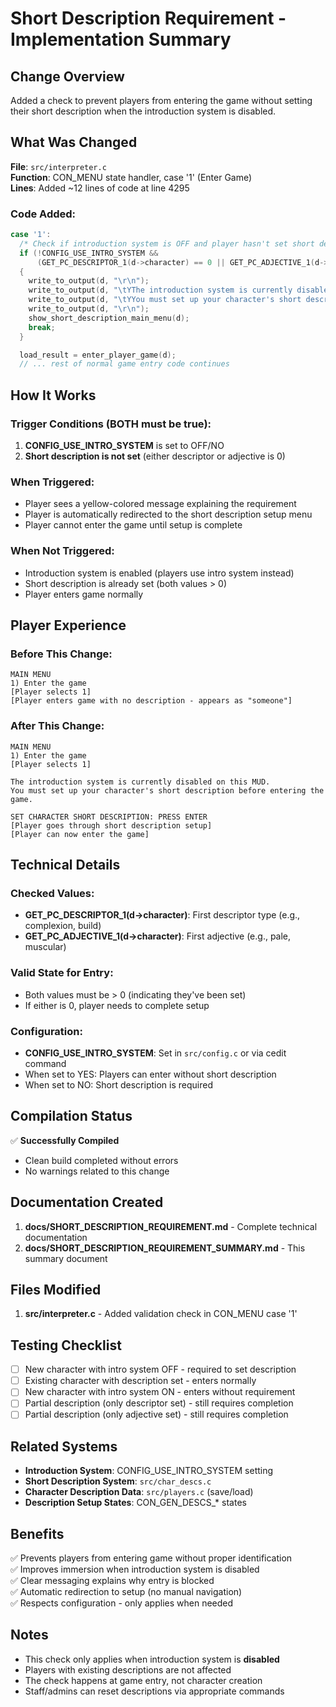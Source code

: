 # Short Description Requirement - Implementation Summary

## Change Overview
Added a check to prevent players from entering the game without setting their short description when the introduction system is disabled.

## What Was Changed

**File**: `src/interpreter.c`  
**Function**: CON_MENU state handler, case '1' (Enter Game)  
**Lines**: Added ~12 lines of code at line 4295

### Code Added:
```c
case '1':
  /* Check if introduction system is OFF and player hasn't set short description */
  if (!CONFIG_USE_INTRO_SYSTEM && 
      (GET_PC_DESCRIPTOR_1(d->character) == 0 || GET_PC_ADJECTIVE_1(d->character) == 0))
  {
    write_to_output(d, "\r\n");
    write_to_output(d, "\tYThe introduction system is currently disabled on this MUD.\tn\r\n");
    write_to_output(d, "\tYYou must set up your character's short description before entering the game.\tn\r\n");
    write_to_output(d, "\r\n");
    show_short_description_main_menu(d);
    break;
  }

  load_result = enter_player_game(d);
  // ... rest of normal game entry code continues
```

## How It Works

### Trigger Conditions (BOTH must be true):
1. **CONFIG_USE_INTRO_SYSTEM** is set to OFF/NO
2. **Short description is not set** (either descriptor or adjective is 0)

### When Triggered:
- Player sees a yellow-colored message explaining the requirement
- Player is automatically redirected to the short description setup menu
- Player cannot enter the game until setup is complete

### When Not Triggered:
- Introduction system is enabled (players use intro system instead)
- Short description is already set (both values > 0)
- Player enters game normally

## Player Experience

### Before This Change:
```
MAIN MENU
1) Enter the game
[Player selects 1]
[Player enters game with no description - appears as "someone"]
```

### After This Change:
```
MAIN MENU
1) Enter the game
[Player selects 1]

The introduction system is currently disabled on this MUD.
You must set up your character's short description before entering the game.

SET CHARACTER SHORT DESCRIPTION: PRESS ENTER
[Player goes through short description setup]
[Player can now enter the game]
```

## Technical Details

### Checked Values:
- **GET_PC_DESCRIPTOR_1(d->character)**: First descriptor type (e.g., complexion, build)
- **GET_PC_ADJECTIVE_1(d->character)**: First adjective (e.g., pale, muscular)

### Valid State for Entry:
- Both values must be > 0 (indicating they've been set)
- If either is 0, player needs to complete setup

### Configuration:
- **CONFIG_USE_INTRO_SYSTEM**: Set in `src/config.c` or via cedit command
- When set to YES: Players can enter without short description
- When set to NO: Short description is required

## Compilation Status

✅ **Successfully Compiled**
- Clean build completed without errors
- No warnings related to this change

## Documentation Created

1. **docs/SHORT_DESCRIPTION_REQUIREMENT.md** - Complete technical documentation
2. **docs/SHORT_DESCRIPTION_REQUIREMENT_SUMMARY.md** - This summary document

## Files Modified

1. **src/interpreter.c** - Added validation check in CON_MENU case '1'

## Testing Checklist

- [ ] New character with intro system OFF - required to set description
- [ ] Existing character with description set - enters normally
- [ ] New character with intro system ON - enters without requirement
- [ ] Partial description (only descriptor set) - still requires completion
- [ ] Partial description (only adjective set) - still requires completion

## Related Systems

- **Introduction System**: CONFIG_USE_INTRO_SYSTEM setting
- **Short Description System**: `src/char_descs.c`
- **Character Description Data**: `src/players.c` (save/load)
- **Description Setup States**: CON_GEN_DESCS_* states

## Benefits

✅ Prevents players from entering game without proper identification  
✅ Improves immersion when introduction system is disabled  
✅ Clear messaging explains why entry is blocked  
✅ Automatic redirection to setup (no manual navigation)  
✅ Respects configuration - only applies when needed  

## Notes

- This check only applies when introduction system is **disabled**
- Players with existing descriptions are not affected
- The check happens at game entry, not character creation
- Staff/admins can reset descriptions via appropriate commands

